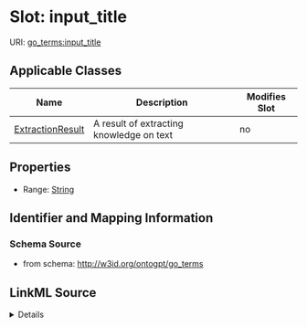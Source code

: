 

# Slot: input_title

URI: [go_terms:input_title](http://w3id.org/ontogpt/go_termsinput_title)



<!-- no inheritance hierarchy -->





## Applicable Classes

| Name | Description | Modifies Slot |
| --- | --- | --- |
| [ExtractionResult](ExtractionResult.md) | A result of extracting knowledge on text |  no  |







## Properties

* Range: [String](String.md)





## Identifier and Mapping Information







### Schema Source


* from schema: http://w3id.org/ontogpt/go_terms




## LinkML Source

<details>
```yaml
name: input_title
from_schema: http://w3id.org/ontogpt/go_terms
rank: 1000
alias: input_title
owner: ExtractionResult
domain_of:
- ExtractionResult
range: string

```
</details>